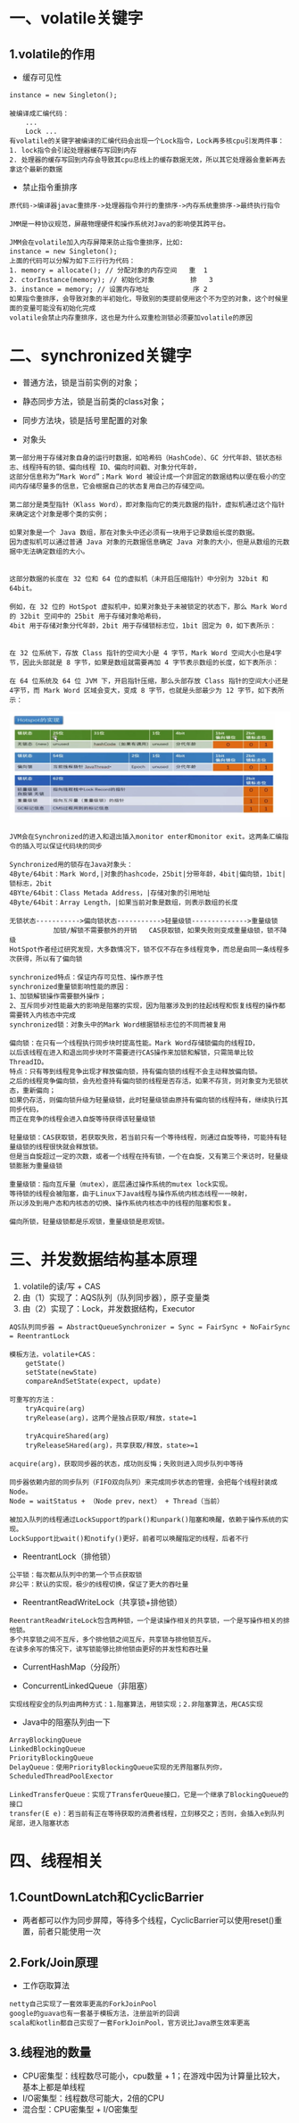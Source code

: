 # 一、volatile关键字

## 1.volatile的作用

- 缓存可见性

```
instance = new Singleton();

被编译成汇编代码：
    ...
    Lock ...
有volatile的关键字被编译的汇编代码会出现一个Lock指令，Lock再多核cpu引发两件事：
1. lock指令会引起处理器缓存写回到内存
2. 处理器的缓存写回到内存会导致其cpu总线上的缓存数据无效，所以其它处理器会重新再去拿这个最新的数据
```

- 禁止指令重排序

```
原代码->编译器javac重排序->处理器指令并行的重排序->内存系统重排序->最终执行指令

JMM是一种协议规范，屏蔽物理硬件和操作系统对Java的影响使其跨平台。

JMM会在volatile加入内存屏障来防止指令重排序，比如:
instance = new Singleton();
上面的代码可以分解为如下三行行为代码：
1. memory = allocate(); // 分配对象的内存空间   重  1
2. ctorInstance(memory); // 初始化对象         排   3
3. instance = memory; // 设置内存地址           序 2
如果指令重排序，会导致对象的半初始化，导致别的类提前使用这个不为空的对象，这个时候里面的变量可能没有初始化完成
volatile会禁止内存重排序，这也是为什么双重检测锁必须要加volatile的原因
```

# 二、synchronized关键字

- 普通方法，锁是当前实例的对象；
- 静态同步方法，锁是当前类的class对象；
- 同步方法块，锁是括号里配置的对象


- 对象头

```
第一部分用于存储对象自身的运行时数据，如哈希码（HashCode）、GC 分代年龄、锁状态标志、线程持有的锁、偏向线程 ID、偏向时间戳、对象分代年龄，
这部分信息称为“Mark Word”；Mark Word 被设计成一个非固定的数据结构以便在极小的空间内存储尽量多的信息，它会根据自己的状态复用自己的存储空间。

第二部分是类型指针（Klass Word），即对象指向它的类元数据的指针，虚拟机通过这个指针来确定这个对象是哪个类的实例；

如果对象是一个 Java 数组，那在对象头中还必须有一块用于记录数组长度的数据。
因为虚拟机可以通过普通 Java 对象的元数据信息确定 Java 对象的大小，但是从数组的元数据中无法确定数组的大小。


这部分数据的长度在 32 位和 64 位的虚拟机（未开启压缩指针）中分别为 32bit 和 64bit。

例如，在 32 位的 HotSpot 虚拟机中，如果对象处于未被锁定的状态下，那么 Mark Word 的 32bit 空间中的 25bit 用于存储对象哈希码，
4bit 用于存储对象分代年龄，2bit 用于存储锁标志位，1bit 固定为 0，如下表所示：


在 32 位系统下，存放 Class 指针的空间大小是 4 字节，Mark Word 空间大小也是4字节，因此头部就是 8 字节，如果是数组就需要再加 4 字节表示数组的长度，如下表所示：

在 64 位系统及 64 位 JVM 下，开启指针压缩，那么头部存放 Class 指针的空间大小还是4字节，而 Mark Word 区域会变大，变成 8 字节，也就是头部最少为 12 字节，如下表所示：
```

![Image text](image/header.JPG)

```
JVM会在Synchronized的进入和退出插入monitor enter和monitor exit。这两条汇编指令的插入可以保证代码块的同步

Synchronized用的锁存在Java对象头：
4Byte/64bit：Mark Word,|对象的hashcode，25bit|分带年龄，4bit|偏向锁，1bit|锁标志，2bit
4BYte/64bit：Class Metada Address，|存储对象的引用地址
4Byte/64bit：Array Length，|如果当前对象是数组，则表示数组的长度

无锁状态----------->偏向锁状态----------->轻量级锁-------------->重量级锁
           加锁/解锁不需要额外的开销   CAS获取锁，如果失败则变成重量级锁，锁不降级
HotSpot作者经过研究发现，大多数情况下，锁不仅不存在多线程竞争，而总是由同一条线程多次获得，所以有了偏向锁

synchronized特点：保证内存可见性、操作原子性
synchronized重量锁影响性能的原因：
1、加锁解锁操作需要额外操作；
2、互斥同步对性能最大的影响是阻塞的实现，因为阻塞涉及到的挂起线程和恢复线程的操作都需要转入内核态中完成
synchronized锁：对象头中的Mark Word根据锁标志位的不同而被复用

偏向锁：在只有一个线程执行同步块时提高性能。Mark Word存储锁偏向的线程ID，
以后该线程在进入和退出同步块时不需要进行CAS操作来加锁和解锁，只需简单比较ThreadID。
特点：只有等到线程竞争出现才释放偏向锁，持有偏向锁的线程不会主动释放偏向锁。
之后的线程竞争偏向锁，会先检查持有偏向锁的线程是否存活，如果不存货，则对象变为无锁状态，重新偏向；
如果仍存活，则偏向锁升级为轻量级锁，此时轻量级锁由原持有偏向锁的线程持有，继续执行其同步代码，
而正在竞争的线程会进入自旋等待获得该轻量级锁

轻量级锁：CAS获取锁，若获取失败，若当前只有一个等待线程，则通过自旋等待，可能持有轻量级锁的线程很快就会释放锁。
但是当自旋超过一定的次数，或者一个线程在持有锁，一个在自旋，又有第三个来访时，轻量级锁膨胀为重量级锁

重量级锁：指向互斥量（mutex），底层通过操作系统的mutex lock实现。
等待锁的线程会被阻塞，由于Linux下Java线程与操作系统内核态线程一一映射，
所以涉及到用户态和内核态的切换、操作系统内核态中的线程的阻塞和恢复。

偏向所锁，轻量级锁都是乐观锁，重量级锁是悲观锁。
```

# 三、并发数据结构基本原理

1. volatile的读/写 + CAS
2. 由（1）实现了：AQS队列（队列同步器），原子变量类
3. 由（2）实现了：Lock，并发数据结构，Executor

```
AQS队列同步器 = AbstractQueueSynchronizer = Sync = FairSync + NoFairSync = ReentrantLock

模板方法，volatile+CAS：
    getState()
    setState(newState)
    compareAndSetState(expect, update)

可重写的方法：
    tryAcquire(arg)
    tryRelease(arg)，这两个是独占获取/释放，state=1
    
    tryAcquireShared(arg)
    tryReleaseSHared(arg)，共享获取/释放，state>=1

acquire(arg)，获取同步器的状态，成功则反悔；失败则进入同步队列中等待

同步器依赖内部的同步队列（FIFO双向队列）来完成同步状态的管理，会把每个线程封装成Node。
Node = waitStatus + （Node prev，next） + Thread（当前）

被加入队列的线程通过LockSupport的park()和unpark()阻塞和唤醒，依赖于操作系统的实现。
LockSupport比wait()和notify()更好，前者可以唤醒指定的线程，后者不行
```

- ReentrantLock（排他锁）

```
公平锁：每次都从队列中的第一个节点获取锁
非公平：默认的实现，极少的线程切换，保证了更大的吞吐量
```

- ReentrantReadWriteLock（共享锁+排他锁）

```
ReentrantReadWriteLock包含两种锁，一个是读操作相关的共享锁，一个是写操作相关的排他锁。
多个共享锁之间不互斥，多个排他锁之间互斥，共享锁与排他锁互斥。
在读多余写的情况下，读写锁能够比排他锁由更好的并发性和吞吐量
```

- CurrentHashMap（分段所）

- ConcurrentLinkedQueue（非阻塞）

```
实现线程安全的队列由两种方式：1.阻塞算法，用锁实现；2.非阻塞算法，用CAS实现
```

- Java中的阻塞队列由一下

```
ArrayBlockingQueue
LinkedBlockingQueue
PriorityBlockingQueue
DelayQueue：使用PriorityBlockingQueue实现的无界阻塞队列你，ScheduledThreadPoolExector

LinkedTransferQueue：实现了TransferQueue接口，它是一个继承了BlockingQueue的接口
transfer(E e)：若当前有正在等待获取的消费者线程，立刻移交之；否则，会插入e到队列尾部，进入阻塞状态
```

# 四、线程相关

## 1.CountDownLatch和CyclicBarrier

- 两者都可以作为同步屏障，等待多个线程，CyclicBarrier可以使用reset()重置，前者只能使用一次

## 2.Fork/Join原理

- 工作窃取算法

```
netty自己实现了一套效率更高的ForkJoinPool
google的guava也有一套基于模板方法，注册监听的回调
scala和kotlin都自己实现了一套ForkJoinPool，官方说比Java原生效率更高
```

## 3.线程池的数量

- CPU密集型：线程数尽可能小，cpu数量 + 1；在游戏中因为计算量比较大，基本上都是单线程
- I/O密集型：线程数尽可能大，2倍的CPU
- 混合型：CPU密集型 + I/O密集型
